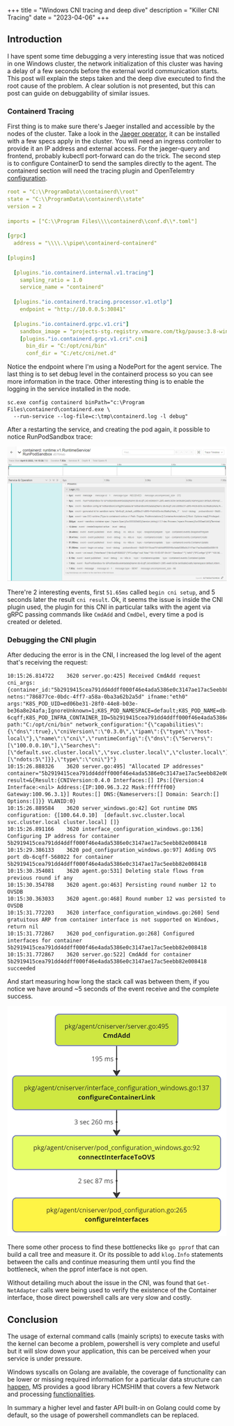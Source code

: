 +++
title = "Windows CNI tracing and deep dive"
description = "Killer CNI Tracing"
date = "2023-04-06"
+++

## Introduction

I have spent some time debugging a very interesting issue that was noticed in one Windows cluster, the network initialization 
of this cluster was having a delay of a few seconds before the external world communication starts. This post will explain the steps
taken and the deep dive executed to find the root cause of the problem. A clear solution is not presented, but this can
post can guide on debuggability of similar issues.

### Containerd Tracing

First thing is to make sure there's Jaeger installed and accessible by the nodes of the cluster.
Take a look in the [Jaeger operator](https://www.jaegertracing.io/docs/1.43/operator/), it can be installed with a few specs apply in the cluster. You
will need an ingress controller to provide it an IP address and external access. For the jaeger-query and frontend, probably kubectl port-forward can do the trick. 
The second step is to configure ContainerD to send the samples directly to the agent. The containerd
section will need the tracing plugin and OpenTelemtry [configuration](https://github.com/containerd/containerd/blob/main/docs/tracing.md).

```yaml
root = "C:\\ProgramData\\containerd\\root"
state = "C:\\ProgramData\\containerd\\state"
version = 2

imports = ["C:\\Program Files\\\\containerd\\conf.d\\*.toml"]

[grpc]
  address = "\\\\.\\pipe\\containerd-containerd"

[plugins]

  [plugins."io.containerd.internal.v1.tracing"]
    sampling_ratio = 1.0
    service_name = "containerd"

  [plugins."io.containerd.tracing.processor.v1.otlp"]
    endpoint = "http://10.0.0.5:30841"

  [plugins."io.containerd.grpc.v1.cri"]
    sandbox_image = "projects-stg.registry.vmware.com/tkg/pause:3.8-windows-amd64"
    [plugins."io.containerd.grpc.v1.cri".cni]
      bin_dir = "C:/opt/cni/bin"
      conf_dir = "C:/etc/cni/net.d"
```

Notice the endpoint where I'm using a NodePort for the agent service. The last thing is to set
debug level in the containerd process so you can see more information in the trace. Other
interesting thing is to enable the logging in the service installed in the node.

```shell
sc.exe config containerd binPath="c:\Program Files\containerd\containerd.exe \
  --run-service --log-file=c:\tmp\containerd.log -l debug"
```

After a restarting the service, and creating the pod again, it possible to notice RunPodSandbox trace:

![trace](./images/trace.png "trace")

There're 2 interesting events, first `51.65ms` called `begin cni setup`, and 5 seconds later the result `cni result`.
Ok, it seems the issue is inside the CNI plugin used, the plugin for this CNI in particular talks with the agent 
via gRPC passing commands like `CmdAdd` and `CmdDel`, every time a pod is created or deleted.

### Debugging the CNI plugin

After deducing the error is in the CNI, I increased the log level of the agent that's receiving the request:


```shell
10:15:26.814722    3620 server.go:425] Received CmdAdd request cni_args:{container_id:"5b2919415cea791dd4ddff000f46e4ada5386e0c3147ae17ac5eebb82e008418" netns:"786877ce-0bdc-4ff7-a58a-0ba3a62b2a5d" ifname:"eth0" args:"K8S_POD_UID=ed06be31-28f0-44e8-b03e-be36a8e24afa;IgnoreUnknown=1;K8S_POD_NAMESPACE=default;K8S_POD_NAME=db-6cqff;K8S_POD_INFRA_CONTAINER_ID=5b2919415cea791dd4ddff000f46e4ada5386e0c3147ae17ac5eebb82e008418" path:"C:/opt/cni/bin" network_configuration:"{\"capabilities\":{\"dns\":true},\"cniVersion\":\"0.3.0\",\"ipam\":{\"type\":\"host-local\"},\"name\":\"cni\",\"runtimeConfig\":{\"dns\":{\"Servers\":[\"100.0.0.10\"],\"Searches\":[\"default.svc.cluster.local\",\"svc.cluster.local\",\"cluster.local\"],\"Options\":[\"ndots:5\"]}},\"type\":\"cni\"}"}
10:15:26.888326    3620 server.go:495] "Allocated IP addresses" container="5b2919415cea791dd4ddff000f46e4ada5386e0c3147ae17ac5eebb82e008418" result=&{Result:{CNIVersion:0.4.0 Interfaces:[] IPs:[{Version:4 Interface:<nil> Address:{IP:100.96.3.22 Mask:ffffff00} Gateway:100.96.3.1}] Routes:[] DNS:{Nameservers:[] Domain: Search:[] Options:[]}} VLANID:0}
10:15:26.889584    3620 server_windows.go:42] Got runtime DNS configuration: {[100.64.0.10]  [default.svc.cluster.local svc.cluster.local cluster.local] []}
10:15:26.891166    3620 interface_configuration_windows.go:136] Configuring IP address for container 5b2919415cea791dd4ddff000f46e4ada5386e0c3147ae17ac5eebb82e008418
10:15:29.386133    3620 pod_configuration_windows.go:97] Adding OVS port db-6cqff-568022 for container 5b2919415cea791dd4ddff000f46e4ada5386e0c3147ae17ac5eebb82e008418
10:15:30.354081    3620 agent.go:531] Deleting stale flows from previous round if any
10:15:30.354788    3620 agent.go:463] Persisting round number 12 to OVSDB
10:15:30.363033    3620 agent.go:468] Round number 12 was persisted to OVSDB
10:15:31.772203    3620 interface_configuration_windows.go:260] Send gratuitous ARP from container interface is not supported on Windows, return nil
10:15:31.772867    3620 pod_configuration.go:268] Configured interfaces for container 5b2919415cea791dd4ddff000f46e4ada5386e0c3147ae17ac5eebb82e008418
10:15:31.772867    3620 server.go:522] CmdAdd for container 5b2919415cea791dd4ddff000f46e4ada5386e0c3147ae17ac5eebb82e008418 succeeded
```

And start measuring how long the stack call was between them, if you notice we have around ~5 seconds of the event receive and the
complete success.

![data](./images/data.jpg?width=500px "data")

There some other process to find these bottlenecks like `go pprof` that can build a call tree and measure it.
Or its possible to add `klog.Info` statements between the calls and continue measuring them until you find the
bottleneck, when the pprof interface is not open.

Without detailing much about the issue in the CNI, was found that `Get-NetAdapter` calls were being used to
verify the existence of the Container interface, those direct powershell calls are very slow and costly.

## Conclusion

The usage of external command calls (mainly scripts) to execute tasks with the kernel can become a problem, powershell
is very complete and useful but it will slow down your application, this can be perceived when your service is under pressure.

Windows syscalls on Golang are available, the coverage of functionality can be lower or missing required information for
a particular data structure can [happen](https://golang.google.cn/pkg/syscall/?GOOS=windows&GOARCH=amd64), MS provides a good library HCMSHIM that covers a few Network and processing
[functionalities](https://github.com/microsoft/hcsshim).

In summary a higher level and faster API built-in on Golang could come by default, so the usage of powershell commandlets can be
replaced.
